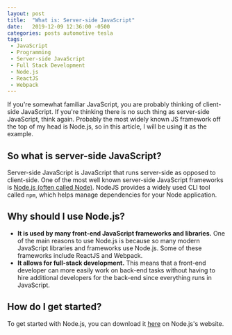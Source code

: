 ```yaml
---
layout: post
title:  "What is: Server-side JavaScript"
date:   2019-12-09 12:36:00 -0500
categories: posts automotive tesla
tags:
 - JavaScript
 - Programming
 - Server-side JavaScript
 - Full Stack Development
 - Node.js
 - ReactJS
 - Webpack
---
```

If you're somewhat familiar JavaScript, you are probably thinking of client-side JavaScript.
If you're thinking there is no such thing as server-side JavaScript, think again. Probably the
most widely known JS framework off the top of my head is Node.js, so in this article, I will be
using it as the example.

## So what is server-side JavaScript?

Server-side JavaScript is JavaScript that runs server-side as opposed to client-side.
One of the most well known server-side JavaScript frameworks is
[Node.js (often called Node)](https://nodejs.org/en/). NodeJS provides a widely used CLI tool called `npm`,
which helps manage dependencies for your Node application.

## Why should I use Node.js?

* **It is used by many front-end JavaScript frameworks and libraries.** One of the main reasons to
  use Node.js is because so many modern JavaScript libraries and frameworks use Node.js. Some of these
  frameworks include ReactJS and Webpack.
* **It allows for full-stack development.** This means that a front-end developer can more easily work
  on back-end tasks without having to hire additional developers for the back-end since everything runs
  in JavaScript.


## How do I get started?

To get started with Node.js, you can download it [here](https://nodejs.org/en/) on Node.js's website.
